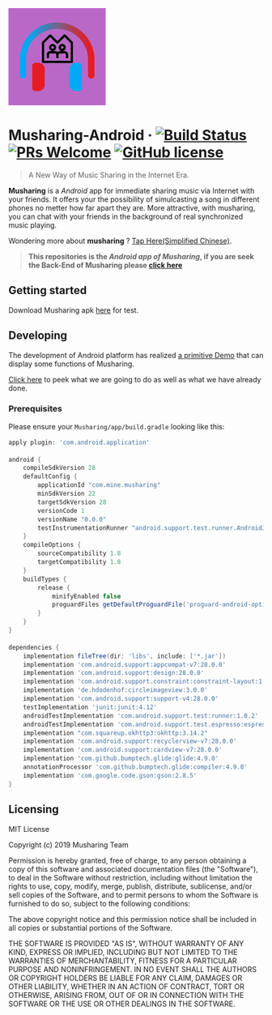 ![Logo of the project](./images/logo.png)

# Musharing-Android &middot; [![Build Status](https://img.shields.io/travis/npm/npm/latest.svg?style=flat-square)](https://travis-ci.org/npm/npm) [![PRs Welcome](https://img.shields.io/badge/PRs-welcome-brightgreen.svg?style=flat-square)](http://makeapullrequest.com) [![GitHub license](https://img.shields.io/badge/license-MIT-blue.svg?style=flat-square)](https://github.com/your/your-project/blob/master/LICENSE)

> A New Way of Music Sharing in the Internet Era.

**Musharing** is a *Android* app for immediate sharing music via Internet with your friends. It offers your the possibility of simulcasting a song in different phones no metter how far apart they are.  More attractive, with musharing, you can chat with your friends in the background of real synchronized music playing.

Wondering more about **musharing** ? [Tap Here(Simplified Chinese)](./musharing.md).

> **This repositories is the *Android app of Musharing*, if you are seek the Back-End of Musharing please [click here]()**

## Getting started

Download Musharing apk [here](./relase) for test.

## Developing

The development of Android platform has realized [a primitive Demo](./relase/musharing-v0.0.0-demo.apk) that can display some functions of Musharing.

[Click here](./TODO.md) to peek what we are going to do as well as what we have already done.

### Prerequisites

Please ensure your  `Musharing/app/build.gradle` looking like this:

```gradle
apply plugin: 'com.android.application'

android {
    compileSdkVersion 28
    defaultConfig {
        applicationId "com.mine.musharing"
        minSdkVersion 22
        targetSdkVersion 28
        versionCode 1
        versionName "0.0.0"
        testInstrumentationRunner "android.support.test.runner.AndroidJUnitRunner"
    }
    compileOptions {
        sourceCompatibility 1.8
        targetCompatibility 1.8
    }
    buildTypes {
        release {
            minifyEnabled false
            proguardFiles getDefaultProguardFile('proguard-android-optimize.txt'), 'proguard-rules.pro'
        }
    }
}

dependencies {
    implementation fileTree(dir: 'libs', include: ['*.jar'])
    implementation 'com.android.support:appcompat-v7:28.0.0'
    implementation 'com.android.support:design:28.0.0'
    implementation 'com.android.support.constraint:constraint-layout:1.1.3'
    implementation 'de.hdodenhof:circleimageview:3.0.0'
    implementation 'com.android.support:support-v4:28.0.0'
    testImplementation 'junit:junit:4.12'
    androidTestImplementation 'com.android.support.test:runner:1.0.2'
    androidTestImplementation 'com.android.support.test.espresso:espresso-core:3.0.2'
    implementation "com.squareup.okhttp3:okhttp:3.14.2"
    implementation 'com.android.support:recyclerview-v7:28.0.0'
    implementation 'com.android.support:cardview-v7:28.0.0'
    implementation 'com.github.bumptech.glide:glide:4.9.0'
    annotationProcessor 'com.github.bumptech.glide:compiler:4.9.0'
    implementation 'com.google.code.gson:gson:2.8.5'
}

```

## Licensing

MIT License

Copyright (c) 2019 Musharing Team

Permission is hereby granted, free of charge, to any person obtaining a copy
of this software and associated documentation files (the "Software"), to deal
in the Software without restriction, including without limitation the rights
to use, copy, modify, merge, publish, distribute, sublicense, and/or sell
copies of the Software, and to permit persons to whom the Software is
furnished to do so, subject to the following conditions:

The above copyright notice and this permission notice shall be included in all
copies or substantial portions of the Software.

THE SOFTWARE IS PROVIDED "AS IS", WITHOUT WARRANTY OF ANY KIND, EXPRESS OR
IMPLIED, INCLUDING BUT NOT LIMITED TO THE WARRANTIES OF MERCHANTABILITY,
FITNESS FOR A PARTICULAR PURPOSE AND NONINFRINGEMENT. IN NO EVENT SHALL THE
AUTHORS OR COPYRIGHT HOLDERS BE LIABLE FOR ANY CLAIM, DAMAGES OR OTHER
LIABILITY, WHETHER IN AN ACTION OF CONTRACT, TORT OR OTHERWISE, ARISING FROM,
OUT OF OR IN CONNECTION WITH THE SOFTWARE OR THE USE OR OTHER DEALINGS IN THE
SOFTWARE.